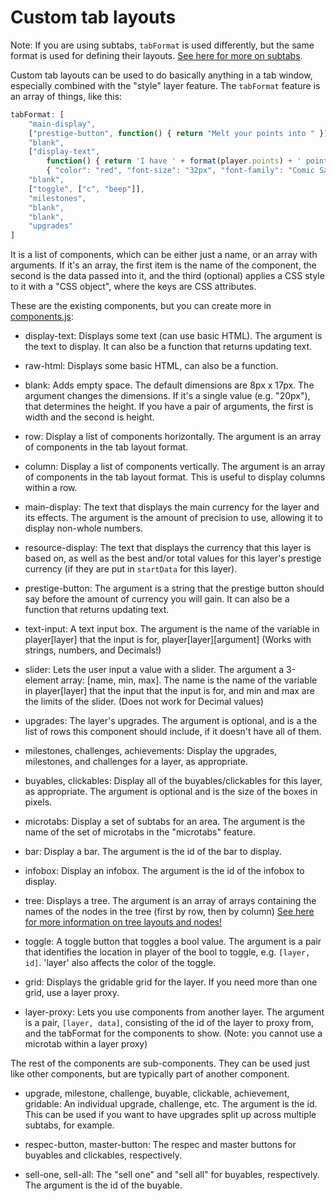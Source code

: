 # Custom tab layouts

Note: If you are using subtabs, `tabFormat` is used differently, but the same format is used for defining their layouts. [See here for more on subtabs](subtabs-and-microtabs.md).

Custom tab layouts can be used to do basically anything in a tab window, especially combined with the "style" layer feature. The `tabFormat` feature is an array of things, like this:

```js
tabFormat: [
    "main-display",
    ["prestige-button", function() { return "Melt your points into " }],
    "blank",
    ["display-text",
        function() { return 'I have ' + format(player.points) + ' pointy points!' },
        { "color": "red", "font-size": "32px", "font-family": "Comic Sans MS" }],
    "blank",
    ["toggle", ["c", "beep"]],
    "milestones",
    "blank",
    "blank",
    "upgrades"
]
```

It is a list of components, which can be either just a name, or an array with arguments. If it's an array, the first item is the name of the component, the second is the data passed into it, and the third (optional) applies a CSS style to it with a "CSS object", where the keys are CSS attributes.

These are the existing components, but you can create more in [components.js](/js/components.js):

- display-text: Displays some text (can use basic HTML). The argument is the text to display. It can also be a function that returns updating text.

- raw-html: Displays some basic HTML, can also be a function.

- blank: Adds empty space. The default dimensions are 8px x 17px. The argument changes the dimensions. If it's a single value (e.g. "20px"), that determines the height. If you have a pair of arguments, the first is width and the second is height.

- row: Display a list of components horizontally. The argument is an array of components in the tab layout format.

- column: Display a list of components vertically. The argument is an array of components in the tab layout format. This is useful to display columns within a row.

- main-display: The text that displays the main currency for the layer and its effects. The argument is the amount of precision to use, allowing it to display non-whole numbers.

- resource-display: The text that displays the currency that this layer is based on, as well as the best and/or total values for this layer's prestige currency (if they are put in `startData` for this layer).

- prestige-button: The argument is a string that the prestige button should say before the amount of currency you will gain. It can also be a function that returns updating text.

- text-input: A text input box. The argument is the name of the variable in player[layer] that the input is for, player[layer][argument]
    (Works with strings, numbers, and Decimals!)

- slider: Lets the user input a value with a slider. The argument a 3-element array: [name, min, max].
    The name is the name of the variable in player[layer] that the input that the input is for, and min and max are the limits of the slider.
    (Does not work for Decimal values)

- upgrades: The layer's upgrades. The argument is optional, and is a the list of rows this component should include, if it doesn't have all of them.

- milestones, challenges, achievements: Display the upgrades, milestones, and challenges for a layer, as appropriate.

- buyables, clickables: Display all of the buyables/clickables for this layer, as appropriate. The argument is optional and is the size of the boxes in pixels.

- microtabs: Display a set of subtabs for an area. The argument is the name of the set of microtabs in the "microtabs" feature.

- bar: Display a bar. The argument is the id of the bar to display.

- infobox: Display an infobox. The argument is the id of the infobox to display.

- tree: Displays a tree. The argument is an array of arrays containing the names of the nodes in the tree (first by row, then by column)
    [See here for more information on tree layouts and nodes!](trees-and-tree-customization.md)

- toggle: A toggle button that toggles a bool value. The argument is a pair that identifies the location in player of the bool to toggle, e.g. `[layer, id]`. 'layer' also affects the color of the toggle.

- grid: Displays the gridable grid for the layer. If you need more than one grid, use a layer proxy.

- layer-proxy: Lets you use components from another layer. The argument is a pair, `[layer, data]`, consisting of the id of the layer to proxy from, and the tabFormat for the components to show.
    (Note: you cannot use a microtab within a layer proxy)


The rest of the components are sub-components. They can be used just like other components, but are typically part of another component.

- upgrade, milestone, challenge, buyable, clickable, achievement, gridable: An individual upgrade, challenge, etc. The argument is the id. This can be used if you want to have upgrades split up across multiple subtabs, for example.

- respec-button, master-button: The respec and master buttons for buyables and clickables, respectively.

- sell-one, sell-all: The "sell one" and "sell all" for buyables, respectively. The argument is the id of the buyable.
